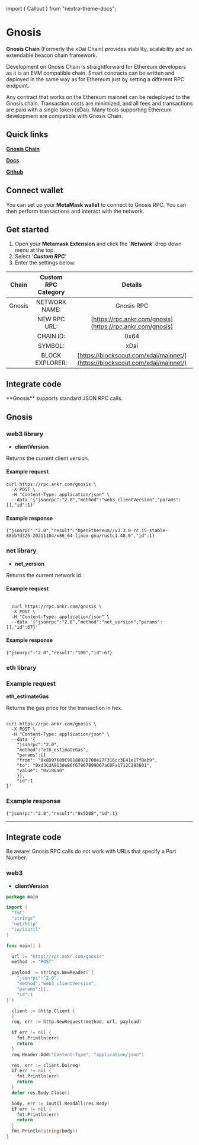 import { Callout } from "nextra-theme-docs";

# Gnosis

**Gnosis Chain** (Formerly the xDai Chain) provides stability, scalability and an extendable beacon chain framework.

Development on Gnosis Chain is straightforward for Ethereum developers as it is an EVM compatible chain. Smart contracts can be written and deployed in the same way as for Ethereum just by setting a different RPC endpoint.

Any contract that works on the Ethereum mainnet can be redeployed to the Gnosis chain. Transaction costs are minimized, and all fees and transactions are paid with a single token (xDai). Many tools supporting Ethereum development are compatible with Gnosis Chain. 

## Quick links

[**Gnosis Chain**](https://www.xdaichain.com/)

[**Docs**](https://www.xdaichain.com/)

[**Github**](https://github.com/xdaichain)


## Connect wallet

You can set up your **MetaMask wallet** to connect to Gnosis RPC. You can then perform transactions and interact with the network.

## Get started

1. Open your **Metamask Extension** and click the '_**Network**_' drop down menu at the top.
2. Select '_**Custom RPC**_'
3. Enter the settings below:

| Chain    | Custom RPC Category   |                              Details                                         |
|:--------:|:---------------------:|:----------------------------------------------------------------------------:|
|  Gnosis  |     NETWORK NAME:     |                                  Gnosis RPC                                  |
|          |     NEW RPC URL:      |          [https://rpc.ankr.com/gnosis](https://rpc.ankr.com/gnosis)          |
|          |       CHAIN ID:       |                                     0x64                                     |
|          |        SYMBOL:        |                                     xDai                                     |
|          |    BLOCK EXPLORER:    | [https://blockscout.com/xdai/mainnet/](https://blockscout.com/xdai/mainnet/) |


## Integrate code

<Callout>
**Gnosis** supports standard JSON RPC calls.
</Callout>

## Gnosis

### web3 library

- **clientVersion**

Returns the current client version.

#### Example request

```
curl https://rpc.ankr.com/gnosis \
  -X POST \
  -H "Content-Type: application/json" \
  --data '{"jsonrpc":"2.0","method":"web3_clientVersion","params":[],"id":1}'
```



#### Example response

```
{"jsonrpc":"2.0","result":"OpenEthereum//v3.3.0-rc.15-stable-88eb7d325-20211104/x86_64-linux-gnu/rustc1.48.0","id":1}
```

### net library

- **net_version**

Returns the current network id.


#### Example request

```
  
  curl https://rpc.ankr.com/gnosis \
  -X POST \
  -H "Content-Type: application/json" \
  --data '{"jsonrpc":"2.0","method":"net_version","params":[],"id":67}'
```

#### Example response

```
{"jsonrpc":"2.0","result":"100","id":67}
```

### eth library

### Example request

**eth_estimateGas**

Returns the gas price for the transaction in hex.

```

curl https://rpc.ankr.com/gnosis \
  -X POST \
  -H "Content-Type: application/json" \
  --data '{
    "jsonrpc":"2.0",
    "method":"eth_estimateGas",
    "params":[{
    "from": "0x8D97689C9818892B700e27F316cc3E41e17fBeb9",
    "to": "0xd3CdA913deB6f67967B99D67aCDFa1712C293601",
    "value": "0x186a0"
    }],
    "id":1
}'
```

### Example response

```
{"jsonrpc":"2.0","result":"0x5208","id":1}
```

---
## Integrate code

<Callout type="warning" emoji="❗">
Be aware! Gnosis RPC calls do not work with URLs that specify a Port Number. 
</Callout>

### web3 

- **clientVersion**

```go
package main

import (
  "fmt"
  "strings"
  "net/http"
  "io/ioutil"
)

func main() {

  url := "http://rpc.ankr.com/gnosis"
  method := "POST"

  payload := strings.NewReader(`{
	"jsonrpc":"2.0",
	"method":"web3_clientVersion",
	"params":[],
	"id":1
}`)

  client := &http.Client {
  }
  req, err := http.NewRequest(method, url, payload)

  if err != nil {
    fmt.Println(err)
    return
  }
  req.Header.Add("Content-Type", "application/json")

  res, err := client.Do(req)
  if err != nil {
    fmt.Println(err)
    return
  }
  defer res.Body.Close()

  body, err := ioutil.ReadAll(res.Body)
  if err != nil {
    fmt.Println(err)
    return
  }
  fmt.Println(string(body))
}
```

